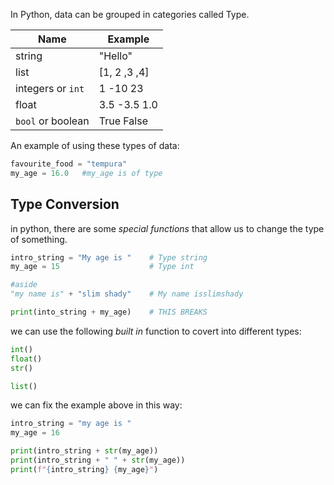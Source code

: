 In Python, data can be grouped in categories called Type.

| Name             |  Example    |
| ---              | ---         |
| string           | "Hello"     | 
| list             | [1, 2 ,3 ,4]|
| integers or `int`  | 1  -10  23  |
| float            | 3.5 -3.5 1.0 |
| `bool` or   boolean| True False  |



An example of using these types of data:


```python
favourite_food = "tempura"
my_age = 16.0   #my_age is of type
```

## Type Conversion

in python, there are some *special functions* that allow us to change the type of something.
```python
intro_string = "My age is "    # Type string
my_age = 15                    # Type int

#aside
"my name is" + "slim shady"    # My name isslimshady

print(into_string + my_age)    # THIS BREAKS
```

we can use the following *built in* function to covert into different types:
```python
int()
float()
str()

list()

```

we can fix the example above in this way:

```python
intro_string = "my age is "
my_age = 16

print(intro_string + str(my_age))
print(intro_string + " " + str(my_age))
print(f"{intro_string} {my_age}")

```